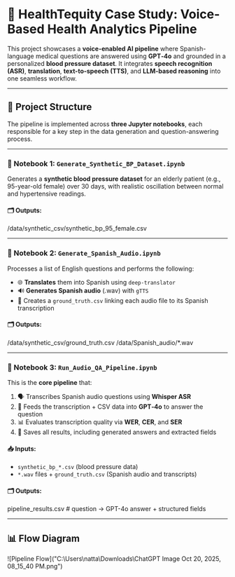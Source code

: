 # 🧩 HealthTequity Case Study: Voice-Based Health Analytics Pipeline

This project showcases a **voice-enabled AI pipeline** where Spanish-language medical questions are answered using **GPT‑4o** and grounded in a personalized **blood pressure dataset**. It integrates **speech recognition (ASR)**, **translation**, **text-to-speech (TTS)**, and **LLM-based reasoning** into one seamless workflow.

---

## 🔧 Project Structure

The pipeline is implemented across **three Jupyter notebooks**, each responsible for a key step in the data generation and question-answering process.

---

### 📘 Notebook 1: `Generate_Synthetic_BP_Dataset.ipynb`

Generates a **synthetic blood pressure dataset** for an elderly patient (e.g., 95-year-old female) over 30 days, with realistic oscillation between normal and hypertensive readings.

#### 🗂️ Outputs:
/data/synthetic_csv/synthetic_bp_95_female.csv


---

### 📘 Notebook 2: `Generate_Spanish_Audio.ipynb`

Processes a list of English questions and performs the following:

- 🌐 **Translates** them into Spanish using `deep-translator`
- 🔊 **Generates Spanish audio** (.wav) with `gTTS`
- 🧾 Creates a `ground_truth.csv` linking each audio file to its Spanish transcription

#### 🗂️ Outputs:
/data/synthetic_csv/ground_truth.csv
/data/Spanish_audio/*.wav


---

### 📘 Notebook 3: `Run_Audio_QA_Pipeline.ipynb`

This is the **core pipeline** that:

1. 🗣️ Transcribes Spanish audio questions using **Whisper ASR**
2. 🤖 Feeds the transcription + CSV data into **GPT‑4o** to answer the question
3. 📊 Evaluates transcription quality via **WER**, **CER**, and **SER**
4. 📝 Saves all results, including generated answers and extracted fields

#### 📥 Inputs:
- `synthetic_bp_*.csv` (blood pressure data)
- `*.wav` files + `ground_truth.csv` (Spanish audio and transcripts)

#### 🗂️ Outputs:
pipeline_results.csv # question → GPT-4o answer + structured fields


---

## 📊 Flow Diagram

![Pipeline Flow]("C:\Users\natta\Downloads\ChatGPT Image Oct 20, 2025, 08_15_40 PM.png")
